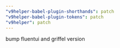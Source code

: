 ```yaml
---
"v9helper-babel-plugin-shorthands": patch
"v9helper-babel-plugin-tokens": patch
"v9helper": patch
---
```


bump fluentui and griffel version
